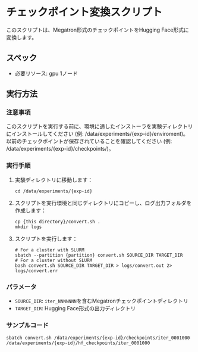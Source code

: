 # チェックポイント変換スクリプト

このスクリプトは、Megatron形式のチェックポイントをHugging Face形式に変換します。

## スペック
- 必要リソース: gpu 1ノード

## 実行方法

### 注意事項
このスクリプトを実行する前に、環境に適したインストーラを実験ディレクトリにインストールしてください (例: /data/experiments/{exp-id}/enviroment)。
以前のチェックポイントが保存されていることを確認してください (例: /data/experiments/{exp-id}/checkpoints/)。

### 実行手順

1. 実験ディレクトリに移動します：
    ```shell
    cd /data/experiments/{exp-id}
    ```

2. スクリプトを実行環境と同じディレクトリにコピーし、ログ出力フォルダを作成します：
    ```shell
    cp {this directory}/convert.sh .
    mkdir logs
    ```

3. スクリプトを実行します：
    ```shell
    # For a cluster with SLURM
    sbatch --partition {partition} convert.sh SOURCE_DIR TARGET_DIR
    # For a cluster without SLURM
    bash convert.sh SOURCE_DIR TARGET_DIR > logs/convert.out 2> logs/convert.err
    ```


### パラメータ
- `SOURCE_DIR`: `iter_NNNNNNN`を含むMegatronチェックポイントディレクトリ
- `TARGET_DIR`: Hugging Face形式の出力ディレクトリ

### サンプルコード
```shell
sbatch convert.sh /data/experiments/{exp-id}/checkpoints/iter_0001000 /data/experiments/{exp-id}/hf_checkpoints/iter_0001000
```

